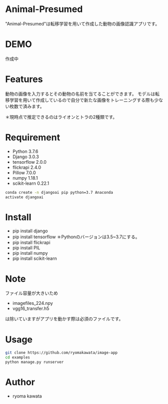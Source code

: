# Animal-Presumed
"Animal-Presumed"は転移学習を用いて作成した動物の画像認識アプリです。

# DEMO

作成中

# Features
動物の画像を入力するとその動物の名前を当てることができます。
モデルは転移学習を用いて作成しているので自分で新たな画像をトレーニングする際も少ない枚数で済みます。

＊現時点で推定できるのはライオンとトラの2種類です。

# Requirement

* Python 3.7.6
* Django 3.0.3
* tensorflow 2.0.0
* flickrapi 2.4.0
* Pillow 7.0.0
* numpy 1.18.1
* scikit-learn 0.22.1

```bash
conda create -n djangoai pip python=3.7 Anaconda
activate djangoai
```
# Install

* pip install django
* pip install tensorflow ＊Pythonのバージョンは3.5~3.7にする。
* pip install flickrapi
* pip install PIL
* pip install numpy
* pip install scikit-learn

# Note

ファイル容量が大きいため

* imagefiles_224.npy
* vgg16_transfer.h5

は除いていますがアプリを動かす際は必須のファイルです。

# Usage

```bash
git clone https://github.com/ryomakawata/image-app
cd examples
python manage.py runserver
```
# Author

* ryoma kawata
